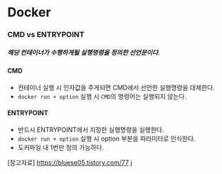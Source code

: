 # Docker

### CMD vs ENTRYPOINT

##### 해당 컨테이너가 수행하게될 실행명령을 정의한 선언문이다.

#### CMD

- 컨테이너 실행 시 인자값을 주게되면 CMD에서 선언한 실행명령을 대체한다.
- `docker run + option` 실행 시 `CMD`의 명령어는 실행되지 않는다.

#### ENTRYPOINT

- 반드시 ENTRYPOINT에서 지정한 실행명령을 실행한다.
- `docker run + option` 실행 시 option 부분을 파라미터로 인식한다.
- 도커파일 내 1번만 정의 가능하다.

[참고자료] https://bluese05.tistory.com/77
j
